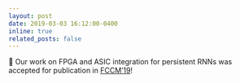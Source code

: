 ```yaml
---
layout: post
date: 2019-03-03 16:12:00-0400
inline: true
related_posts: false
---
```


📜 Our work on FPGA and ASIC integration for persistent RNNs was accepted for publication in [FCCM’19](https://www.fccm.org/past/2019/)!
